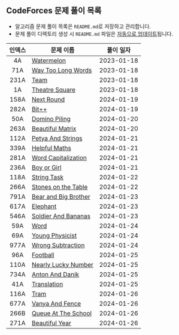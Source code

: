 ## CodeForces 문제 풀이 목록 
- 알고리즘 문제 풀이 목록은 `README.md`로 저장하고 관리합니다.
- 문제 풀이 디렉토리 생성 시 `README.md` 파일은 [자동으로 업데이트](https://github.com/emayom/codeforces/tree/cf-cli)됩니다.

| 인덱스 | 문제 이름 | 풀이 일자 |
|:-:|-|-|
| 4A | [Watermelon](./problems/watermelon) | 2023-01-18 |
| 71A | [Way Too Long Words](./problems/way-too-long-words)| 2023-01-18 |
| 231A | [Team](./problems/team/) | 2023-01-18|
| 1A | [Theatre Square](./problems/theatre-square/) | 2023-01-18 |
| 158A | [Next Round](./problems/next-round) | 2024-01-19 | 
| 282A | [Bit++](./problems/bit++) | 2024-01-19 | 
| 50A | [Domino Piling](./problems/domino-piling) | 2024-01-20 | 
| 263A | [Beautiful Matrix](./problems/beautiful-matrix) | 2024-01-20 | 
| 112A | [Petya And Strings](./problems/petya-and-strings) | 2024-01-21 | 
| 339A | [Helpful Maths](./problems/helpful-maths) | 2024-01-21 | 
| 281A | [Word Capitalization](./problems/word-capitalization) | 2024-01-21 | 
| 236A | [Boy or Girl](./problems/boy-or-girl) | 2024-01-21 | 
| 118A | [String Task](./problems/string-task) | 2024-01-22 | 
| 266A | [Stones on the Table](./problems/stones-on-the-table) | 2024-01-22 | 
| 791A | [Bear and Big Brother](./problems/bear-and-big-brother) | 2024-01-23 | 
| 617A | [Elephant](./problems/elephant) | 2024-01-23 | 
| 546A | [Soldier And Bananas](./problems/soldier-and-bananas) | 2024-01-23 | 
| 59A | [Word](./problems/word) | 2024-01-24 | 
| 69A | [Young Physicist](./problems/young-physicist) | 2024-01-24 | 
| 977A | [Wrong Subtraction](./problems/wrong-subtraction) | 2024-01-24 | 
| 96A | [Football](./problems/football) | 2024-01-25 | 
| 110A | [Nearly Lucky Number](./problems/nearly-lucky-number) | 2024-01-25 | 
| 734A | [Anton And Danik](./problems/anton-and-danik) | 2024-01-25 | 
| 41A | [Translation](./problems/translation) | 2024-01-25 | 
| 116A | [Tram](./problems/tram) | 2024-01-26 | 
| 677A | [Vanya And Fence](./problems/vanya-and-fence) | 2024-01-26 | 
| 266B | [Queue At The School](./problems/queue-at-the-school) | 2024-01-26 | 
| 271A | [Beautiful Year](./problems/beautiful-year) | 2024-01-26 | 
